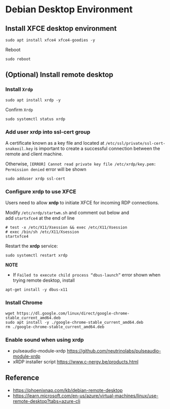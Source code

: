 # Debian Desktop Environment

## Install XFCE desktop environment

```
sudo apt install xfce4 xfce4-goodies -y
```

Reboot 
```
sudo reboot
```

## (Optional) Install remote desktop

### Install `Xrdp`
```
sudo apt install xrdp -y
```

Confirm `Xrdp`
```
sudo systemctl status xrdp
```

### Add user xrdp into ssl-cert group
A certificate known as a key file and located at `/etc/ssl/private/ssl-cert-snakeoil.key` is important to create a successful connection between the remote and client machine.

Otherwise, `[ERROR] Cannot read private key file /etc/xrdp/key.pem: Permission denied` error will be shown

```
sudo adduser xrdp ssl-cert
```
### Configure xrdp to use XFCE

Users need to allow **xrdp** to initiate XFCE for incoming RDP connections.

Modify `/etc/xrdp/startwm.sh` and comment out below and add `startxfce4` at the end of line
```
# test -x /etc/X11/Xsession && exec /etc/X11/Xsession
# exec /bin/sh /etc/X11/Xsession
startxfce4
```

Restart the **xrdp** service:
```
sudo systemctl restart xrdp
```

**NOTE**
- If `Failed to execute child process “dbus-launch”` error shown when trying remote desktop, install
```
apt-get install -y dbus-x11
```
### Install Chrome

```
wget https://dl.google.com/linux/direct/google-chrome-stable_current_amd64.deb
sudo apt install -y ./google-chrome-stable_current_amd64.deb
rm ./google-chrome-stable_current_amd64.deb 
```
### Enable sound when using xrdp
- pulseaudio-module-xrdp
	https://github.com/neutrinolabs/pulseaudio-module-xrdp
- xRDP installer script
	https://www.c-nergy.be/products.html
## Reference
- https://phoenixnap.com/kb/debian-remote-desktop
- https://learn.microsoft.com/en-us/azure/virtual-machines/linux/use-remote-desktop?tabs=azure-cli